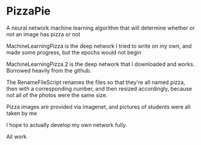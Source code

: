 # PizzaPie
A neural network machine learning algorithm that will determine whether or not an image has pizza or not

MachineLearningPizza is the deep network I tried to write on my own, and made some progress, but the epochs would not begin

MachineLearningPizza.2 is the deep network that I downloaded and works. Borrowed heavily from the github.

The RenameFileScript renames the files so that they're all named pizza, then with a corresponding number, and then resized accordingly, because not all of the photos were the same size. 

Pizza images are provided via imagenet, and pictures of students were all taken by me


I hope to actually develop my own network fully. 

All work 

